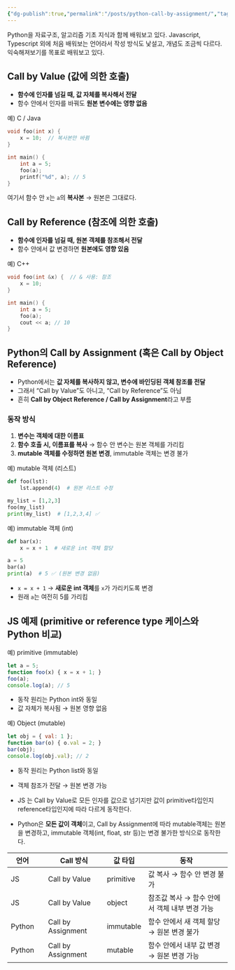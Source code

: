 ```yaml
---
{"dg-publish":true,"permalink":"/posts/python-call-by-assignment/","tags":["Python"],"created":"2025-08-17","updated":"2025-08-17T17:00:00"}
---
```


Python을 자료구조, 알고리즘 기초 지식과 함께 배워보고 있다. Javascript, Typescript 외에 처음 배워보는 언어라서 작성 방식도 낯설고, 개념도 조금씩 다르다. 익숙해져보기를 목표로 배워보고 있다.

## Call by Value (값에 의한 호출)

- **함수에 인자를 넘길 때, 값 자체를 복사해서 전달**
- 함수 안에서 인자를 바꿔도 **원본 변수에는 영향 없음**

예) C / Java

```c
void foo(int x) {
    x = 10;  // 복사본만 바뀜
}

int main() {
    int a = 5;
    foo(a);
    printf("%d", a); // 5
}
```
여기서 함수 안 `x`는 `a`의 **복사본** → 원본은 그대로다.

## Call by Reference (참조에 의한 호출)

- **함수에 인자를 넘길 때, 원본 객체를 참조해서 전달**
- 함수 안에서 값 변경하면 **원본에도 영향 있음**

예) C++

```c++
void foo(int &x) {  // & 사용: 참조
    x = 10;
}

int main() {
    int a = 5;
    foo(a);
    cout << a; // 10
}

```

## Python의 Call by Assignment (혹은 Call by Object Reference)

- Python에서는 **값 자체를 복사하지 않고, 변수에 바인딩된 객체 참조를 전달**
- 그래서 “Call by Value”도 아니고, “Call by Reference”도 아님
- 흔히 **Call by Object Reference / Call by Assignment**라고 부름
### 동작 방식
1. **변수는 객체에 대한 이름표**
2. **함수 호출 시, 이름표를 복사** → 함수 안 변수는 원본 객체를 가리킴
3. **mutable 객체를 수정하면 원본 변경**, immutable 객체는 변경 불가

예) mutable 객체 (리스트)
```python
def foo(lst):
    lst.append(4)  # 원본 리스트 수정

my_list = [1,2,3]
foo(my_list)
print(my_list)  # [1,2,3,4] ✅
```

예) immutable 객체 (int)
```python
def bar(x):
    x = x + 1  # 새로운 int 객체 할당

a = 5
bar(a)
print(a)  # 5 ✅ (원본 변경 없음)
```
- `x = x + 1` → **새로운 int 객체**를 `x`가 가리키도록 변경
- 원래 `a`는 여전히 5를 가리킴

## JS 예제 (primitive or reference type 케이스와 Python 비교)

예) primitive (immutable)
```js
let a = 5;
function foo(x) { x = x + 1; }
foo(a);
console.log(a); // 5
```
- 동작 원리는 Python int와 동일
- 값 자체가 복사됨 → 원본 영향 없음

예) Object (mutable)
```js
let obj = { val: 1 };
function bar(o) { o.val = 2; }
bar(obj);
console.log(obj.val); // 2
```
- 동작 원리는 Python list와 동일
- 객체 참조가 전달 → 원본 변경 가능

- JS 는 Call by Value로 모든 인자를 값으로 넘기지만 값이 primitive타입인지 reference타입인지에 따라 다르게 동작한다.
- Python은 **모든 값이 객체**이고, Call by Assignment에 따라 mutable객체는 원본을 변경하고, immutable 객체(int, float, str 등)는 변경 불가한 방식으로 동작한다.


| 언어     |     | Call 방식            | 값 타입      | 동작                          |
| ------ | --- | ------------------ | --------- | --------------------------- |
| JS     |     | Call by Value      | primitive | 값 복사 → 함수 안 변경 불가           |
| JS     |     | Call by Value      | object    | 참조값 복사 → 함수 안에서 객체 내부 변경 가능 |
| Python |     | Call by Assignment | immutable | 함수 안에서 새 객체 할당 → 원본 변경 불가   |
| Python |     | Call by Assignment | mutable   | 함수 안에서 내부 값 변경 → 원본 변경 가능   |
